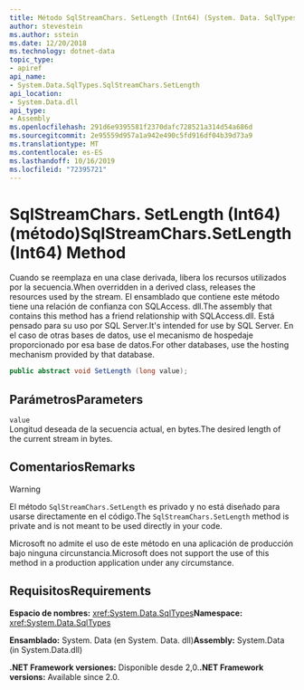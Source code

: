 ```yaml
---
title: Método SqlStreamChars. SetLength (Int64) (System. Data. SqlTypes)
author: stevestein
ms.author: sstein
ms.date: 12/20/2018
ms.technology: dotnet-data
topic_type:
- apiref
api_name:
- System.Data.SqlTypes.SqlStreamChars.SetLength
api_location:
- System.Data.dll
api_type:
- Assembly
ms.openlocfilehash: 291d6e9395581f2370dafc728521a314d54a686d
ms.sourcegitcommit: 2e95559d957a1a942e490c5fd916df04b39d73a9
ms.translationtype: MT
ms.contentlocale: es-ES
ms.lasthandoff: 10/16/2019
ms.locfileid: "72395721"
---
```

# <a name="sqlstreamcharssetlengthint64-method"></a><span data-ttu-id="9365a-102">SqlStreamChars. SetLength (Int64) (método)</span><span class="sxs-lookup"><span data-stu-id="9365a-102">SqlStreamChars.SetLength(Int64) Method</span></span>

<span data-ttu-id="9365a-103">Cuando se reemplaza en una clase derivada, libera los recursos utilizados por la secuencia.</span><span class="sxs-lookup"><span data-stu-id="9365a-103">When overridden in a derived class, releases the resources used by the stream.</span></span> <span data-ttu-id="9365a-104">El ensamblado que contiene este método tiene una relación de confianza con SQLAccess. dll.</span><span class="sxs-lookup"><span data-stu-id="9365a-104">The assembly that contains this method has a friend relationship with SQLAccess.dll.</span></span> <span data-ttu-id="9365a-105">Está pensado para su uso por SQL Server.</span><span class="sxs-lookup"><span data-stu-id="9365a-105">It's intended for use by SQL Server.</span></span> <span data-ttu-id="9365a-106">En el caso de otras bases de datos, use el mecanismo de hospedaje proporcionado por esa base de datos.</span><span class="sxs-lookup"><span data-stu-id="9365a-106">For other databases, use the hosting mechanism provided by that database.</span></span>

```csharp
public abstract void SetLength (long value);
```

## <a name="parameters"></a><span data-ttu-id="9365a-107">Parámetros</span><span class="sxs-lookup"><span data-stu-id="9365a-107">Parameters</span></span>

`value`\
<span data-ttu-id="9365a-108">Longitud deseada de la secuencia actual, en bytes.</span><span class="sxs-lookup"><span data-stu-id="9365a-108">The desired length of the current stream in bytes.</span></span>

## <a name="remarks"></a><span data-ttu-id="9365a-109">Comentarios</span><span class="sxs-lookup"><span data-stu-id="9365a-109">Remarks</span></span>

> [!WARNING]
> <span data-ttu-id="9365a-110">El método `SqlStreamChars.SetLength` es privado y no está diseñado para usarse directamente en el código.</span><span class="sxs-lookup"><span data-stu-id="9365a-110">The `SqlStreamChars.SetLength` method is private and is not meant to be used directly in your code.</span></span>
>
> <span data-ttu-id="9365a-111">Microsoft no admite el uso de este método en una aplicación de producción bajo ninguna circunstancia.</span><span class="sxs-lookup"><span data-stu-id="9365a-111">Microsoft does not support the use of this method in a production application under any circumstance.</span></span>

## <a name="requirements"></a><span data-ttu-id="9365a-112">Requisitos</span><span class="sxs-lookup"><span data-stu-id="9365a-112">Requirements</span></span>

<span data-ttu-id="9365a-113">**Espacio de nombres:** <xref:System.Data.SqlTypes></span><span class="sxs-lookup"><span data-stu-id="9365a-113">**Namespace:** <xref:System.Data.SqlTypes></span></span>

<span data-ttu-id="9365a-114">**Ensamblado:** System. Data (en System. Data. dll)</span><span class="sxs-lookup"><span data-stu-id="9365a-114">**Assembly:** System.Data (in System.Data.dll)</span></span>

<span data-ttu-id="9365a-115">**.NET Framework versiones:** Disponible desde 2,0.</span><span class="sxs-lookup"><span data-stu-id="9365a-115">**.NET Framework versions:** Available since 2.0.</span></span>
